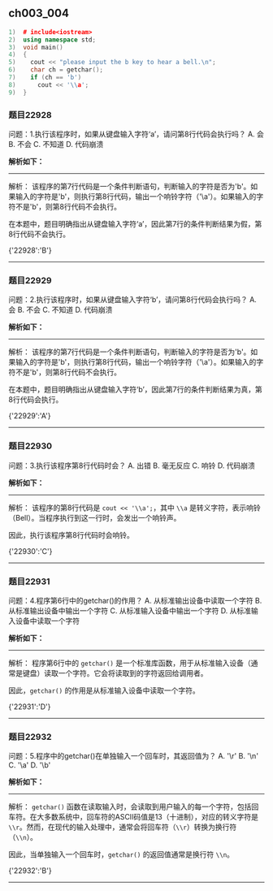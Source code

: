 ## ch003_004
``` c++
1)  # include<iostream>
2)  using namespace std;
3)  void main()
4)  {
5)    cout << "please input the b key to hear a bell.\n";
6)    char ch = getchar();
7)    if (ch == 'b')     
8)      cout << '\\a';
9)  }

```
### 题目22928
问题：1.执行该程序时，如果从键盘输入字符‘a’，请问第8行代码会执行吗？
A.  会
B.  不会
C.  不知道
D.  代码崩溃


**解析如下：**

------

解析：
该程序的第7行代码是一个条件判断语句，判断输入的字符是否为'b'。如果输入的字符是'b'，则执行第8行代码，输出一个响铃字符（'\a'）。如果输入的字符不是'b'，则第8行代码不会执行。

在本题中，题目明确指出从键盘输入字符‘a’，因此第7行的条件判断结果为假，第8行代码不会执行。

{'22928':'B'}

------

### 题目22929
问题：2.执行该程序时，如果从键盘输入字符‘b’，请问第8行代码会执行吗？
A.  会
B.  不会
C.  不知道
D.  代码崩溃


**解析如下：**

------

解析：
该程序的第7行代码是一个条件判断语句，判断输入的字符是否为'b'。如果输入的字符是'b'，则执行第8行代码，输出一个响铃字符（'\a'）。如果输入的字符不是'b'，则第8行代码不会执行。

在本题中，题目明确指出从键盘输入字符‘b’，因此第7行的条件判断结果为真，第8行代码会执行。

{'22929':'A'}

------

### 题目22930
问题：3.执行该程序第8行代码时会？
A.  出错
B.  毫无反应
C.  响铃
D.  代码崩溃


**解析如下：**

------

解析：
该程序的第8行代码是 `cout << '\\a';`，其中 `\\a` 是转义字符，表示响铃（Bell）。当程序执行到这一行时，会发出一个响铃声。

因此，执行该程序第8行代码时会响铃。

{'22930':'C'}

------

### 题目22931
问题：4.程序第6行中的getchar()的作用？
A.  从标准输出设备中读取一个字符
B.  从标准输出设备中输出一个字符
C.  从标准输入设备中输出一个字符
D.  从标准输入设备中读取一个字符


**解析如下：**

------

解析：
程序第6行中的 `getchar()` 是一个标准库函数，用于从标准输入设备（通常是键盘）读取一个字符。它会将读取到的字符返回给调用者。

因此，`getchar()` 的作用是从标准输入设备中读取一个字符。

{'22931':'D'}

------

### 题目22932
问题：5.程序中的getchar()在单独输入一个回车时，其返回值为？
A.  '\\r'
B.  '\\n'
C.  '\\a'
D.  '\\b'


**解析如下：**

------

解析：
`getchar()` 函数在读取输入时，会读取到用户输入的每一个字符，包括回车符。在大多数系统中，回车符的ASCII码值是13（十进制），对应的转义字符是 `\\r`。然而，在现代的输入处理中，通常会将回车符（`\\r`）转换为换行符（`\\n`）。

因此，当单独输入一个回车时，`getchar()` 的返回值通常是换行符 `\\n`。

{'22932':'B'}

------

